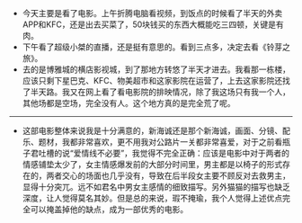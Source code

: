 - 今天主要是看了电影。上午折腾电脑看视频，到饭点的时候看了半天的外卖APP和KFC，还是出去买菜了，50块钱买的东西大概能吃三四顿，关键是有肉。
- 下午看了超级小桀的直播，还是挺有意思的。看到三点多，决定去看《铃芽之旅》。
- 去的是博雅城的横店影视城，到了那地方转悠了半天才进去。我看那一栋楼，应该只剩下星巴克、KFC、物美超市和这家影院在运营了，上去这家影院还找了半天路。我又在网上看了看电影院的排映情况，除了我这场只有我一个人，其他场都是空场，完全没有人。这个地方真的是完全荒了呢。
- ---
- 这部电影整体来说我是十分满意的，新海诚还是那个新海诚，画面、分镜、配乐、题材，我都非常喜欢，更不用我对公路片一关都非常喜爱，对于之前看瓶子君吐槽的说“爱情线不必要”，我觉得不完全正确：应该是电影中对于两者的情感铺垫太少了，女主情感爆发前的大部分时间里，男主都是以椅子的形式存在的，两者交心的场面也几乎没有，导致在后半段女主要不顾反对去救男主，显得十分突兀。远不如君名中男女主感情的细致描写。另外猫猫的描写也缺乏深度，让人觉得莫名其妙。但是总的来说，瑕不掩瑜，我个人觉得上述优点完全可以掩盖掉他的缺点，成为一部优秀的电影。